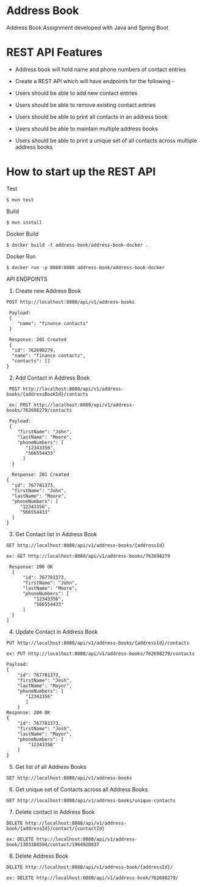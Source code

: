 # Address Book
Address Book Assignment developed with Java and Spring Boot

# REST API Features
  - Address book will hold name and phone numbers of contact entries

  - Create a REST API which will have endpoints for the following -

  - Users should be able to add new contact entries 
  
  - Users should be able to remove existing contact entries
  
  - Users should be able to print all contacts in an address book
  
  - Users should be able to maintain multiple address books
  
  - Users should be able to print a unique set of all contacts across multiple address books
  
  # How to start up the REST API
   Test
   
    $ mvn test
   
   Build
   
    $ mvn install
   
   Docker Build
   
    $ docker build -t address-book/address-book-docker .
   
   Docker Run
   
    $ docker run -p 8080:8080 address-book/address-book-docker
   
   API ENDPOINTS
   1. Create new Address Book
   
    POST http://localhost:8080/api/v1/address-books
   
     Payload:
     {
        "name": "finance contacts"
     }

     Response: 201 Created
     {
      "id": 762698279,
      "name": "finance contacts",
      "contacts": []
    }
    
   2. Add Contact in Address Book
   
     POST http://localhost:8080/api/v1/address-books/{addressBookId}/contacts
     
     ex: POST http://localhost:8080/api/v1/address-books/762698279/contacts

     Payload: 
     {
        "firstName": "John",
        "lastName": "Moore",
        "phoneNumbers": [
           "12343356",
           "566554433"
          ]
      }
      
      Response: 201 Created
    {
      "id": 767781373,
      "firstName": "John",
      "lastName": "Moore",
      "phoneNumbers": [
         "12343356",
         "566554433"
      ]
    }
   
   3. Get Contact list in Address Book

    GET http://localhost:8080/api/v1/address-books/{addressId}
   
    ex: GET http://localhost:8080/api/v1/address-books/762698279

     Response: 200 OK
      {
          "id": 767781373,
          "firstName": "John",
          "lastName": "Moore",
          "phoneNumbers": [
              "12343356",
              "566554433"
          ]
      }
    ]

  4. Update Contact in Address Book
    
    PUT http://localhost:8080/api/v1/address-books/{addressId}/contacts
    
    ex: PUT http://localhost:8080/api/v1/address-books/762698279/contacts

    Payload:
    {
        "id": 767781373,
        "firstName": "Josh",
        "lastName": "Mayor",
        "phoneNumbers": [
           "12343356"
           ]
        }
    Response: 200 OK
    {
        "id": 767781373,
        "firstName": "Josh",
        "lastName": "Mayor",
        "phoneNumbers": [
            "12343356"
        ]
    }
   
  5. Get list of all Address Books

    GET http://localhost:8080/api/v1/address-books
    
  6. Get unique set of Contacts across all Address Books
 
    GET http://localhost:8080/api/v1/address-books/unique-contacts
    
  7. Delete contact in Address Book

    DELETE http://localhost:8080/api/v1/address-book/{addressId}/contact/{contactId}
  
    ex: DELETE http://localhost:8080/api/v1/address-book/1383388594/contact/1964920837
   
  8. Delete Address Book
     
    DELETE http://localhost:8080/api/v1/address-book/{addressId}/
    
    ex: DELETE http://localhost:8080/api/v1/address-book/762698279/
   



